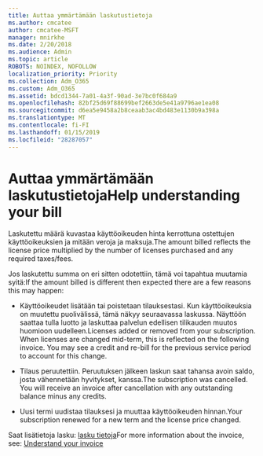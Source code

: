 ```yaml
---
title: Auttaa ymmärtämään laskutustietoja
ms.author: cmcatee
author: cmcatee-MSFT
manager: mnirkhe
ms.date: 2/20/2018
ms.audience: Admin
ms.topic: article
ROBOTS: NOINDEX, NOFOLLOW
localization_priority: Priority
ms.collection: Adm_O365
ms.custom: Adm_O365
ms.assetid: bdcd1344-7a01-4a3f-90ad-3e7bc0f684a9
ms.openlocfilehash: 82bf25d69f88699bef2663de5e41a9796ae1ea08
ms.sourcegitcommit: d6ea5e9458a2b8ceaab3ac4bd483e1130b9a398a
ms.translationtype: MT
ms.contentlocale: fi-FI
ms.lasthandoff: 01/15/2019
ms.locfileid: "28287057"
---
```

# <a name="help-understanding-your-bill"></a><span data-ttu-id="532a6-102">Auttaa ymmärtämään laskutustietoja</span><span class="sxs-lookup"><span data-stu-id="532a6-102">Help understanding your bill</span></span>

<span data-ttu-id="532a6-103">Laskutettu määrä kuvastaa käyttöoikeuden hinta kerrottuna ostettujen käyttöoikeuksien ja mitään veroja ja maksuja.</span><span class="sxs-lookup"><span data-stu-id="532a6-103">The amount billed reflects the license price multiplied by the number of licenses purchased and any required taxes/fees.</span></span>
  
<span data-ttu-id="532a6-104">Jos laskutettu summa on eri sitten odotettiin, tämä voi tapahtua muutamia syitä:</span><span class="sxs-lookup"><span data-stu-id="532a6-104">If the amount billed is different then expected there are a few reasons this may happen:</span></span>
  
- <span data-ttu-id="532a6-p101">Käyttöoikeudet lisätään tai poistetaan tilauksestasi. Kun käyttöoikeuksia on muutettu puolivälissä, tämä näkyy seuraavassa laskussa. Näyttöön saattaa tulla luotto ja laskuttaa palvelun edellisen tilikauden muutos huomioon uudelleen.</span><span class="sxs-lookup"><span data-stu-id="532a6-p101">Licenses added or removed from your subscription. When licenses are changed mid-term, this is reflected on the following invoice. You may see a credit and re-bill for the previous service period to account for this change.</span></span>
    
- <span data-ttu-id="532a6-p102">Tilaus peruutettiin. Peruutuksen jälkeen laskun saat tahansa avoin saldo, josta vähennetään hyvitykset, kanssa.</span><span class="sxs-lookup"><span data-stu-id="532a6-p102">The subscription was cancelled. You will receive an invoice after cancellation with any outstanding balance minus any credits.</span></span>
    
- <span data-ttu-id="532a6-110">Uusi termi uudistaa tilauksesi ja muuttaa käyttöoikeuden hinnan.</span><span class="sxs-lookup"><span data-stu-id="532a6-110">Your subscription renewed for a new term and the license price changed.</span></span>
    
<span data-ttu-id="532a6-111">Saat lisätietoja lasku: [lasku tietoja](https://support.office.com/article/0724b428-fb59-4962-8c37-6674166d7507)</span><span class="sxs-lookup"><span data-stu-id="532a6-111">For more information about the invoice, see: [Understand your invoice](https://support.office.com/article/0724b428-fb59-4962-8c37-6674166d7507)</span></span>
  

